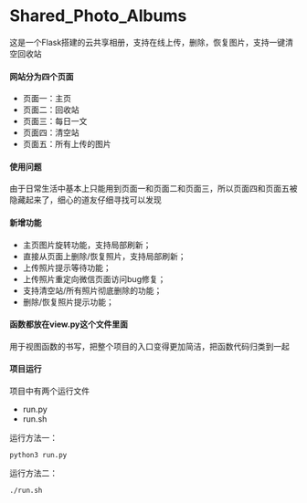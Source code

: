 # Shared_Photo_Albums
这是一个Flask搭建的云共享相册，支持在线上传，删除，恢复图片，支持一键清空回收站

#### 网站分为四个页面
- 页面一：主页
- 页面二：回收站
- 页面三：每日一文
- 页面四：清空站
- 页面五：所有上传的图片

#### 使用问题
由于日常生活中基本上只能用到页面一和页面二和页面三，所以页面四和页面五被隐藏起来了，细心的道友仔细寻找可以发现

#### 新增功能
- 主页图片旋转功能，支持局部刷新；
- 直接从页面上删除/恢复照片，支持局部刷新；
- 上传照片提示等待功能；
- 上传照片重定向微信页面访问bug修复；
- 支持清空站/所有照片彻底删除的功能；
- 删除/恢复照片提示功能；

#### 函数都放在view.py这个文件里面
用于视图函数的书写，把整个项目的入口变得更加简洁，把函数代码归类到一起

#### 项目运行
项目中有两个运行文件
- run.py
- run.sh

运行方法一：
```
python3 run.py
```

运行方法二：
```
./run.sh
```
